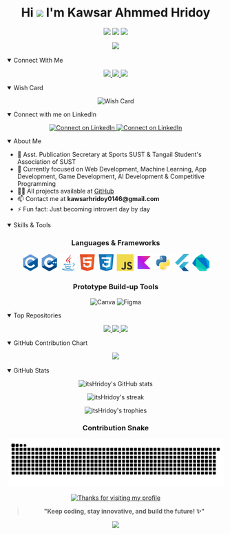 <h1 align="center">Hi <img src="https://user-images.githubusercontent.com/44104676/173990923-48b66056-0bff-472a-b5bf-faab4146e950.gif" height="40"> I'm Kawsar Ahmmed Hridoy</h1>

<p align="center">
    <img src="https://img.shields.io/badge/Focus-Competitive%20Programming-C2FFC7?style=flat" />
    <img src="https://img.shields.io/badge/Focus-Machine Learning-CB9DF0?style=flat" />
    <img src="https://img.shields.io/badge/Focus-Web & App%20Development-C2FFC7?style=flat" />
</p>

<p align="center">
    <img src="https://komarev.com/ghpvc/?username=kawsar-ahmmed-hridoy&label=Profile%20Views&color=000000&style=flat&labelColor=C2FFC7" />
</p>

<details open>
<summary>Connect With Me</summary>
<p align="center">
    <a href="https://www.instagram.com/hrid_oyee?igsh=aWRic2UyaDdxZGM3">
        <img src="https://img.shields.io/badge/Instagram-E4405F?style=for-the-badge&logo=instagram&logoColor=white" />
    </a>
    <a href="https://www.facebook.com/share/162wDSbcSW/">
        <img src="https://img.shields.io/badge/Facebook-1877F2?style=for-the-badge&logo=facebook&logoColor=white" />
    </a>
    <a href="https://x.com/KawsarAhmmedHr3?t=rl-3fFF2g-niHh4uw9fqZQ&s=09">
        <img src="https://img.shields.io/badge/Twitter-000000?style=for-the-badge&logo=x&logoColor=white" />
    </a>    
</p>
</details>

<details open>
<summary>Wish Card</summary>
<p align="center">
    <img src="https://readme-typing-svg.demolab.com?font=Fira+Code&duration=3000&pause=2000&color=C2FFC7&center=true&vCenter=true&random=false&width=800&lines=Whassap+there+?++Welcome+to+my+GitHub+Profile!" alt="Wish Card"/>
</p>
</details>
<details open>
    <summary>Connect with me on LinkedIn</summary>
    <p align="center">
        <a href="https://www.linkedin.com/in/kawsar-ahmmed-hridoy-4196bb299">
            <img src="https://upload.wikimedia.org/wikipedia/commons/c/ca/LinkedIn_logo_initials.png" width="28" alt="Connect on LinkedIn" />
            <img src="https://img.shields.io/badge/LinkedIn-0A66C2?style=for-the-badge&logo=linkedin&logoColor=white" alt="Connect on LinkedIn" />
        </a>
    </p>       
</details>    

<details open>
<summary>About Me</summary>
<ul>
<li>🔭 Asst. Publication Secretary at Sports SUST & Tangail Student's Association of SUST</li>
<li>🌱 Currently focused on Web Development, Machine Learning, App Development, Game Development, AI Development & Competitive Programming</li>
<li>👨‍💻 All projects available at <a href="https://github.com/kawsar-ahmmed-hridoy">GitHub</a></li>
<li>📫 Contact me at <strong>kawsarhridoy0146@gmail.com</strong></li>
<li>⚡ Fun fact: Just becoming introvert day by day</li>
</ul>
</details>

<details open>
<summary>Skills & Tools</summary>
<h3 align="center">Languages & Frameworks</h3>
<p align="center">
    <img src="https://raw.githubusercontent.com/devicons/devicon/master/icons/c/c-original.svg" alt="C" width="40" height="40"/>
    <img src="https://raw.githubusercontent.com/devicons/devicon/master/icons/cplusplus/cplusplus-original.svg" alt="C++" width="40" height="40"/>
    <img src="https://raw.githubusercontent.com/devicons/devicon/master/icons/java/java-original.svg" alt="Java" width="40" height="40"/>
    <img src="https://raw.githubusercontent.com/devicons/devicon/master/icons/html5/html5-original.svg" alt="HTML" width="40" height="40"/>
    <img src="https://raw.githubusercontent.com/devicons/devicon/master/icons/css3/css3-original.svg" alt="CSS" width="40" height="40"/>
    <img src="https://raw.githubusercontent.com/devicons/devicon/master/icons/javascript/javascript-original.svg" alt="JavaScript" width="40" height="40"/>
    <img src="https://raw.githubusercontent.com/devicons/devicon/master/icons/kotlin/kotlin-original.svg" alt="Kotlin" width="40" height="40"/>
    <img src="https://raw.githubusercontent.com/devicons/devicon/master/icons/python/python-original.svg" alt="Python" width="40" height="40"/>
    <img src="https://raw.githubusercontent.com/devicons/devicon/master/icons/flutter/flutter-original.svg" alt="Flutter" width="40" height="40"/>
    <img src="https://raw.githubusercontent.com/devicons/devicon/master/icons/dart/dart-original.svg" alt="Dart" width="40" height="40"/>
</p>

<h3 align="center">Prototype Build-up Tools</h3>
<p align="center">
    <img src="https://www.vectorlogo.zone/logos/canva/canva-icon.svg" alt="Canva" width="40" height="40"/>
    <img src="https://www.vectorlogo.zone/logos/figma/figma-icon.svg" alt="Figma" width="40" height="40"/>
</p>
</details>

<details open>
<summary>Top Repositories</summary>
<p align="center">
    <a href="https://github.com/kawsar-ahmmed-hridoy/Shopping-Site">
        <img src="https://github-readme-stats.vercel.app/api/pin/?username=kawsar-ahmmed-hridoy&repo=Shopping-Site&theme=dark&title_color=C2FFC7&icon_color=CB9DF0&text_color=ffffff&bg_color=000000" />
    </a>
    <a href="https://github.com/kawsar-ahmmed-hridoy/AirwayShooter">
        <img src="https://github-readme-stats.vercel.app/api/pin/?username=kawsar-ahmmed-hridoy&repo=AirwayShooter&theme=dark&title_color=C2FFC7&icon_color=CB9DF0&text_color=ffffff&bg_color=000000" />
    </a>
    <a href="https://github.com/kawsar-ahmmed-hridoy/Project_SWE150_-2021831017">
        <img src="https://github-readme-stats.vercel.app/api/pin/?username=kawsar-ahmmed-hridoy&repo=Project_SWE150_-2021831017&theme=dark&title_color=C2FFC7&icon_color=CB9DF0&text_color=ffffff&bg_color=000000" />
    </a>
</p>
</details>

<details open>
<summary>GitHub Contribution Chart</summary>
<p align="center">
    <img src="https://github-readme-activity-graph.vercel.app/graph?username=kawsar-ahmmed-hridoy&theme=github-compact&area=true&hide_border=true&custom_title=Contribution%20Graph&bg_color=000000&color=C2FFC7&line=CB9DF0&point=C2FFC7&area_color=CB9DF0" />
</p>
</details>

<details open>
<summary>GitHub Stats</summary>
<p align="center">
    <img src="https://github-readme-stats.vercel.app/api?username=kawsar-ahmmed-hridoy&show_icons=true&theme=dark&title_color=C2FFC7&icon_color=CB9DF0&text_color=ffffff&bg_color=000000" alt="itsHridoy's GitHub stats" />
</p>

<p align="center">
    <img src="https://github-readme-streak-stats.herokuapp.com/?user=kawsar-ahmmed-hridoy&theme=dark&ring=C2FFC7&fire=CB9DF0&currStreakLabel=C2FFC7" alt="itsHridoy's streak"/>
</p>


<p align="center">
    <img src="https://github-profile-trophy.vercel.app/?username=kawsar-ahmmed-hridoy&theme=dark&column=4&title_color=C2FFC7&icon_color=CB9DF0&text_color=ffffff&bg_color=000000" alt="itsHridoy's trophies"/>
</p>

<h3 align="center">Contribution Snake</h3>
<p align="center">
    <img src="https://github.com/kawsar-ahmmed-hridoy/kawsar-ahmmed-hridoy/blob/output/github-contribution-grid-snake.svg" alt="snake"/>
</p> 
</details>


<div align="center">
<a href="#">
    <img height="120" alt="Thanks for visiting my profile" width="100%" src="https://capsule-render.vercel.app/api?type=waving&color=C2FFC7&height=120&section=header&text=Thanks%20for%20visiting!&fontSize=30&fontColor=000000&animation=twinkling"/>
</a>
<br>
<blockquote>
<p><strong>"Keep coding, stay innovative, and build the future! ✨"</strong></p>
</blockquote>
<p align="center">
    <img src="https://capsule-render.vercel.app/api?type=waving&color=gradient&customColorList=2,12,18,20,26&height=60&section=footer"/>
</p>
</div>
